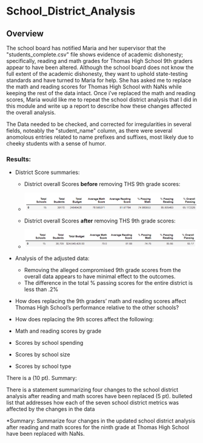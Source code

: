 # School_District_Analysis

## Overview 

The school board has notified Maria and her supervisor that the 
"students_complete.csv" file shows evidence of academic dishonesty;
specifically, reading and math grades for Thomas High School 9th graders
appear to have been altered.  Although the school board does not know the full 
extent of the academic dishonesty, they want to uphold state-testing standards 
and have turned to Maria for help. She has asked me to replace the math and reading
scores for Thomas High School with NaNs while keeping the rest of the data intact.
Once i’ve replaced the math and reading scores, Maria would like me to repeat the 
school district analysis that I did in this module and write up a report to describe
how these changes affected the overall analysis.

The Data needed to be checked, and corrected for irregularities in several fields, noteably the "student_name" column, as there were several anomolous entries related to name prefixes and suffixes, most likely due to cheeky students with a sense of humor.

### Results:

* District Score summaries:

   * District overall Scores **before** removing THS 9th grade scores:
   * ![Scores_Before](/resources/District_overall_before.PNG)

   * District overall Scores **after** removing THS 9th grade scores:
   * ![Scores_After](/resources/District_overall_after.PNG)

* Analysis of the adjusted data:
  * Removing the alleged compromised 9th grade scores from the overall data appears to have minimal effect to the outcomes.
  * The difference in the total % passing scores for the entire district is less than .2%
  

* How does replacing the 9th graders’ math and reading scores affect Thomas High School’s performance relative to the other schools?

* How does replacing the 9th scores affect the following:

* Math and reading scores by grade

* Scores by school spending

* Scores by school size

* Scores by school type

There is a  (10 pt).
Summary:

There is a statement summarizing four changes to the school district analysis after reading and math scores have been replaced (5 pt).
bulleted list that addresses how each of the seven school district metrics was affected by the changes in the data

    

*Summary: Summarize four changes in the updated school district analysis after reading and math scores for the ninth grade at Thomas High School have been replaced with NaNs.
